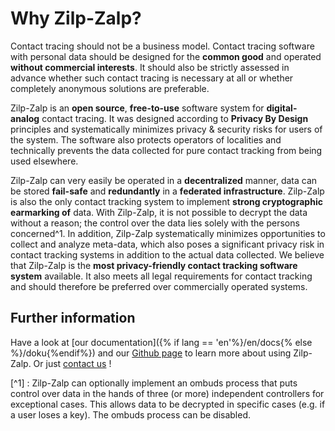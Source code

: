 # Why Zilp-Zalp?

 Contact tracing should not be a business model. Contact tracing
software with personal data should be designed for the **common good** and operated **without commercial interests**. It should also be strictly assessed in advance whether such contact tracing is necessary at all or whether completely anonymous solutions are preferable.

Zilp-Zalp is an **open source**, **free-to-use** software system for **digital-analog** contact tracing. It was designed according to **Privacy By Design** principles and systematically minimizes privacy & security risks for users of the system. The software also protects operators of localities and technically prevents the data collected for pure contact tracking from being used elsewhere. 

Zilp-Zalp can very easily be operated in a **decentralized** manner, data can be stored **fail-safe** and **redundantly** in a **federated infrastructure**. Zilp-Zalp is also the only contact tracking system to implement **strong cryptographic earmarking of** data.
With Zilp-Zalp, it is not possible to decrypt the data without a reason; the control over the data lies solely with the persons concerned^1.
In addition, Zilp-Zalp systematically minimizes opportunities to collect and analyze meta-data, which also poses a significant privacy risk in contact tracking systems in addition to the actual data collected. We believe that Zilp-Zalp is the **most privacy-friendly contact tracking software system** available. It also meets all legal requirements for contact tracking and should therefore be preferred over commercially operated systems.

## Further information

Have a look at [our documentation]({% if lang == 'en'%}/en/docs{% else %}/doku{%endif%}) and our [Github page](https://github.com/zilp-zalp) to learn more about using Zilp-Zalp. Or just [contact us](mailto:kontakt@zilpzalp.eu) !

[^1] : Zilp-Zalp can optionally implement an ombuds process that puts control over data in the hands of three (or more) independent controllers for exceptional cases. This allows data to be decrypted in specific cases (e.g. if a user loses a key). The ombuds process can be disabled.
